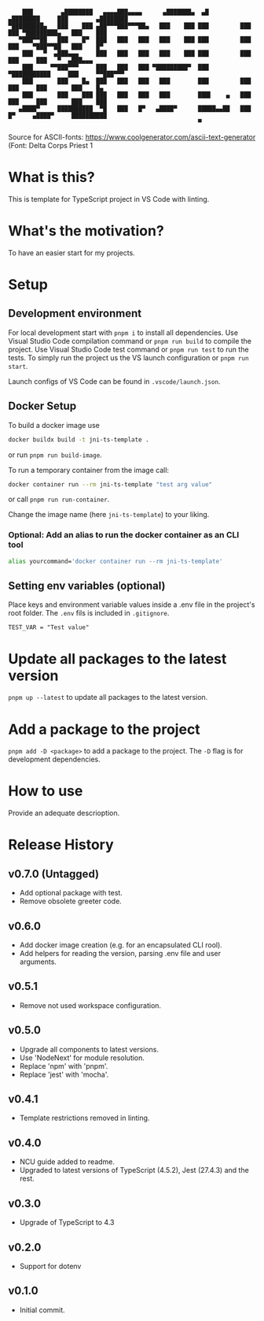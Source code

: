 ```
    ███        ▄████████   ▄▄▄▄███▄▄▄▄      ▄███████▄  ▄█          ▄████████     ███        ▄████████ 
▀█████████▄   ███    ███ ▄██▀▀▀███▀▀▀██▄   ███    ███ ███         ███    ███ ▀█████████▄   ███    ███ 
   ▀███▀▀██   ███    █▀  ███   ███   ███   ███    ███ ███         ███    ███    ▀███▀▀██   ███    █▀  
    ███   ▀  ▄███▄▄▄     ███   ███   ███   ███    ███ ███         ███    ███     ███   ▀  ▄███▄▄▄     
    ███     ▀▀███▀▀▀     ███   ███   ███ ▀█████████▀  ███       ▀███████████     ███     ▀▀███▀▀▀     
    ███       ███    █▄  ███   ███   ███   ███        ███         ███    ███     ███       ███    █▄  
    ███       ███    ███ ███   ███   ███   ███        ███▌    ▄   ███    ███     ███       ███    ███ 
   ▄████▀     ██████████  ▀█   ███   █▀   ▄████▀      █████▄▄██   ███    █▀     ▄████▀     ██████████ 
                                                      ▀                                               
```

Source for ASCII-fonts: https://www.coolgenerator.com/ascii-text-generator
(Font: Delta Corps Priest 1


# What is this?

This is template for TypeScript project in VS Code with linting.

# What's the motivation?

To have an easier start for my projects.

# Setup

## Development environment
For local development start with `pnpm i` to install all dependencies.
Use Visual Studio Code compilation command or `pnpm run build` to compile the project.
Use Visual Studio Code test command or `pnpm run test` to run the tests.
To simply run the project us the VS launch configuration or `pnpm run start`.

Launch configs of VS Code can be found in `.vscode/launch.json`.

## Docker Setup
To build a docker image use 
```bash
docker buildx build -t jni-ts-template . 
```
or run `pnpm run build-image`.

To run a temporary container from the image call: 
```bash
docker container run --rm jni-ts-template "test arg value"
```
or call `pnpm run run-container`.

Change the image name (here `jni-ts-template`) to your liking.

### Optional: Add an alias to run the docker container as an CLI tool
```bash
alias yourcommand='docker container run --rm jni-ts-template'
```

## Setting env variables (optional)
Place keys and environment variable values inside a .env file in the project's root folder. The `.env` fils is included in `.gitignore`.

```
TEST_VAR = "Test value"
```

# Update all packages to the latest version
`pnpm up --latest` to update all packages to the latest version.

# Add a package to the project
`pnpm add -D <package>` to add a package to the project. The `-D` flag is for development dependencies.


# How to use
Provide an adequate descrioption.

# Release History

## v0.7.0 (Untagged)
- Add optional package with test.
- Remove obsolete greeter code.


## v0.6.0
- Add docker image creation (e.g. for an encapsulated CLI rool).
- Add helpers for reading the version, parsing .env file and user arguments.

## v0.5.1
- Remove not used workspace configuration.

## v0.5.0
- Upgrade all components to latest versions.
- Use 'NodeNext' for module resolution.
- Replace 'npm' with 'pnpm'.
- Replace 'jest' with 'mocha'.

## v0.4.1
- Template restrictions removed in linting.
## v0.4.0
- NCU guide added to readme.
- Upgraded to latest versions of TypeScript (4.5.2), Jest (27.4.3) and the rest.

## v0.3.0
- Upgrade of TypeScript to 4.3

## v0.2.0
- Support for dotenv

## v0.1.0
- Initial commit.
